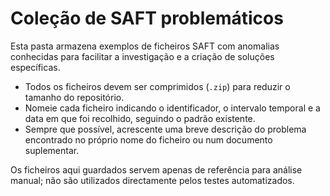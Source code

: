 # Coleção de SAFT problemáticos

Esta pasta armazena exemplos de ficheiros SAFT com anomalias conhecidas para facilitar a investigação e a criação de soluções específicas.

- Todos os ficheiros devem ser comprimidos (`.zip`) para reduzir o tamanho do repositório.
- Nomeie cada ficheiro indicando o identificador, o intervalo temporal e a data em que foi recolhido, seguindo o padrão existente.
- Sempre que possível, acrescente uma breve descrição do problema encontrado no próprio nome do ficheiro ou num documento suplementar.

Os ficheiros aqui guardados servem apenas de referência para análise manual; não são utilizados directamente pelos testes automatizados.
